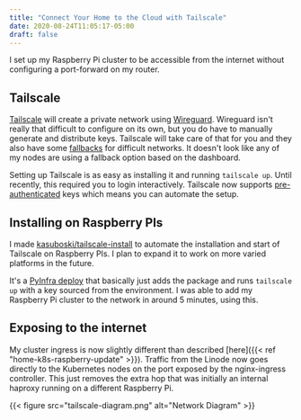 ```yaml
---
title: "Connect Your Home to the Cloud with Tailscale"
date: 2020-08-24T11:05:17-05:00
draft: false
---
```


I set up my Raspberry Pi cluster to be accessible from the internet without configuring a port-forward on my router.

<!--more-->

## Tailscale
[Tailscale](https://tailscale.com/) will create a private network using [Wireguard](https://www.wireguard.com/). Wireguard isn't really that difficult to configure on its own, but you do have to manually generate and distribute keys. Tailscale will take care of that for you and they also have some [fallbacks](https://tailscale.com/blog/how-nat-traversal-works/) for difficult networks. It doesn't look like any of my nodes are using a fallback option based on the dashboard.

Setting up Tailscale is as easy as installing it and running `tailscale up`. Until recently, this required you to login interactively. Tailscale now supports [pre-authenticated](https://tailscale.com/kb/1068/acl-tags#pre-authenticated-keys) keys which means you can automate the setup.

## Installing on Raspberry PIs
I made [kasuboski/tailscale-install](https://github.com/kasuboski/tailscale-install) to automate the installation and start of Tailscale on Raspberry PIs. I plan to expand it to work on more varied platforms in the future.

It's a [PyInfra deploy](https://pyinfra.com/) that basically just adds the package and runs `tailscale up` with a key sourced from the environment. I was able to add my Raspberry Pi cluster to the network in around 5 minutes, using this.

## Exposing to the internet
My cluster ingress is now slightly different than described [here]({{< ref "home-k8s-raspberry-update" >}}). Traffic from the Linode now goes directly to the Kubernetes nodes on the port exposed by the nginx-ingress controller. This just removes the extra hop that was initially an internal haproxy running on a different Raspberry Pi.

{{< figure src="tailscale-diagram.png" alt="Network Diagram" >}}